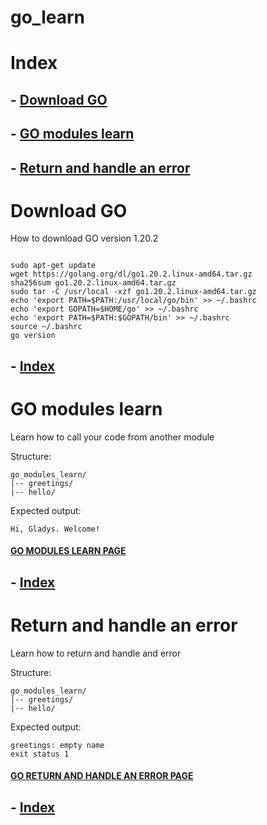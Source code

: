 # go_learn

# Index

## - [Download GO](#download-go)

## - [GO modules learn](#go-modules-learn)

## - [Return and handle an error](#return-and-handle-an-error)

# Download GO

How to download GO version 1.20.2

```shell

sudo apt-get update
wget https://golang.org/dl/go1.20.2.linux-amd64.tar.gz
sha256sum go1.20.2.linux-amd64.tar.gz
sudo tar -C /usr/local -xzf go1.20.2.linux-amd64.tar.gz
echo 'export PATH=$PATH:/usr/local/go/bin' >> ~/.bashrc
echo 'export GOPATH=$HOME/go' >> ~/.bashrc
echo 'export PATH=$PATH:$GOPATH/bin' >> ~/.bashrc
source ~/.bashrc
go version

```

## - [Index](#index)

# GO modules learn

Learn how to call your code from another module

Structure:

```shell
go_modules_learn/
|-- greetings/
|-- hello/
```

Expected output:

```shell
Hi, Gladys. Welcome!
```

#### [GO MODULES LEARN PAGE](go_modules_learn/go_modules_learn.md)

## - [Index](#index)

# Return and handle an error

Learn how to return and handle and error

Structure:

```shell
go_modules_learn/
|-- greetings/
|-- hello/
```

Expected output:

```shell
greetings: empty name
exit status 1
```

#### [GO RETURN AND HANDLE AN ERROR PAGE](return_and_handle_an_error/return_and_handle_an_error.md)

## - [Index](#index)